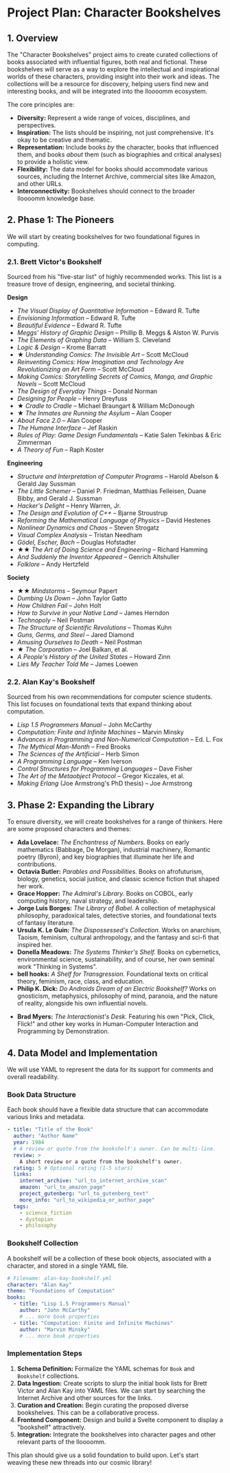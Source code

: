 # Project Plan: Character Bookshelves

## 1. Overview

The "Character Bookshelves" project aims to create curated collections of books associated with influential figures, both real and fictional. These bookshelves will serve as a way to explore the intellectual and inspirational worlds of these characters, providing insight into their work and ideas. The collections will be a resource for discovery, helping users find new and interesting books, and will be integrated into the lloooomm ecosystem.

The core principles are:
- **Diversity:** Represent a wide range of voices, disciplines, and perspectives.
- **Inspiration:** The lists should be inspiring, not just comprehensive. It's okay to be creative and thematic.
- **Representation:** Include books *by* the character, books that influenced them, and books *about* them (such as biographies and critical analyses) to provide a holistic view.
- **Flexibility:** The data model for books should accommodate various sources, including the Internet Archive, commercial sites like Amazon, and other URLs.
- **Interconnectivity:** Bookshelves should connect to the broader lloooomm knowledge base.

## 2. Phase 1: The Pioneers

We will start by creating bookshelves for two foundational figures in computing.

### 2.1. Brett Victor's Bookshelf

Sourced from his "five-star list" of highly recommended works. This list is a treasure trove of design, engineering, and societal thinking.

**Design**
- *The Visual Display of Quantitative Information* – Edward R. Tufte
- *Envisioning Information* – Edward R. Tufte
- *Beautiful Evidence* – Edward R. Tufte
- *Meggs' History of Graphic Design* – Phillip B. Meggs & Alston W. Purvis
- *The Elements of Graphing Data* – William S. Cleveland
- *Logic & Design* – Krome Barratt
- ★ *Understanding Comics: The Invisible Art* – Scott McCloud
- *Reinventing Comics: How Imagination and Technology Are Revolutionizing an Art Form* – Scott McCloud
- *Making Comics: Storytelling Secrets of Comics, Manga, and Graphic Novels* – Scott McCloud
- *The Design of Everyday Things* – Donald Norman
- *Designing for People* – Henry Dreyfuss
- ★ *Cradle to Cradle* – Michael Braungart & William McDonough
- ★ *The Inmates are Running the Asylum* – Alan Cooper
- *About Face 2.0* – Alan Cooper
- *The Humane Interface* – Jef Raskin
- *Rules of Play: Game Design Fundamentals* – Katie Salen Tekinbas & Eric Zimmerman
- *A Theory of Fun* – Raph Koster

**Engineering**
- *Structure and Interpretation of Computer Programs* – Harold Abelson & Gerald Jay Sussman
- *The Little Schemer* – Daniel P. Friedman, Matthias Felleisen, Duane Bibby, and Gerald J. Sussman
- *Hacker's Delight* – Henry Warren, Jr.
- *The Design and Evolution of C++* – Bjarne Stroustrup
- *Reforming the Mathematical Language of Physics* – David Hestenes
- *Nonlinear Dynamics and Chaos* – Steven Strogatz
- *Visual Complex Analysis* – Tristan Needham
- *Gödel, Escher, Bach* – Douglas Hofstadter
- ★★ *The Art of Doing Science and Engineering* – Richard Hamming
- *And Suddenly the Inventor Appeared* – Genrich Altshuller
- *Folklore* – Andy Hertzfeld

**Society**
- ★★ *Mindstorms* – Seymour Papert
- *Dumbing Us Down* – John Taylor Gatto
- *How Children Fail* – John Holt
- *How to Survive in your Native Land* – James Herndon
- *Technopoly* – Neil Postman
- *The Structure of Scientific Revolutions* – Thomas Kuhn
- *Guns, Germs, and Steel* – Jared Diamond
- *Amusing Ourselves to Death* – Neil Postman
- ★ *The Corporation* – Joel Balkan, et al.
- *A People's History of the United States* – Howard Zinn
- *Lies My Teacher Told Me* – James Loewen

### 2.2. Alan Kay's Bookshelf

Sourced from his own recommendations for computer science students. This list focuses on foundational texts that expand thinking about computation.

- *Lisp 1.5 Programmers Manual* – John McCarthy
- *Computation: Finite and Infinite Machines* – Marvin Minsky
- *Advances in Programming and Non-Numerical Computation* – Ed. L. Fox
- *The Mythical Man-Month* – Fred Brooks
- *The Sciences of the Artificial* – Herb Simon
- *A Programming Language* – Ken Iverson
- *Control Structures for Programming Languages* – Dave Fisher
- *The Art of the Metaobject Protocol* – Gregor Kiczales, et al.
- *Making Erlang* (Joe Armstrong's PhD thesis) – Joe Armstrong

## 3. Phase 2: Expanding the Library

To ensure diversity, we will create bookshelves for a range of thinkers. Here are some proposed characters and themes:

*   **Ada Lovelace:** *The Enchantress of Numbers.* Books on early mathematics (Babbage, De Morgan), industrial machinery, Romantic poetry (Byron), and key biographies that illuminate her life and contributions.
*   **Octavia Butler:** *Parables and Possibilities.* Books on afrofuturism, biology, genetics, social justice, and classic science fiction that shaped her work.
*   **Grace Hopper:** *The Admiral's Library.* Books on COBOL, early computing history, naval strategy, and leadership.
*   **Jorge Luis Borges:** *The Library of Babel.* A collection of metaphysical philosophy, paradoxical tales, detective stories, and foundational texts of fantasy literature.
*   **Ursula K. Le Guin:** *The Dispossessed's Collection.* Works on anarchism, Taoism, feminism, cultural anthropology, and the fantasy and sci-fi that inspired her.
*   **Donella Meadows:** *The Systems Thinker's Shelf.* Books on cybernetics, environmental science, sustainability, and of course, her own seminal work "Thinking in Systems".
*   **bell hooks:** *A Shelf for Transgression.* Foundational texts on critical theory, feminism, race, class, and education.
*   **Philip K. Dick:** *Do Androids Dream of an Electric Bookshelf?* Works on gnosticism, metaphysics, philosophy of mind, paranoia, and the nature of reality, alongside his own influential novels.
- **Brad Myers:** *The Interactionist's Desk.* Featuring his own "Pick, Click, Flick!" and other key works in Human-Computer Interaction and Programming by Demonstration.

## 4. Data Model and Implementation

We will use YAML to represent the data for its support for comments and overall readability.

### Book Data Structure

Each book should have a flexible data structure that can accommodate various links and metadata.

```yaml
- title: "Title of the Book"
  author: "Author Name"
  year: 1984
  # A review or quote from the bookshelf's owner. Can be multi-line.
  review: >
    A short review or a quote from the bookshelf's owner.
  rating: 5 # Optional rating (1-5 stars)
  links:
    internet_archive: "url_to_internet_archive_scan"
    amazon: "url_to_amazon_page"
    project_gutenberg: "url_to_gutenberg_text"
    more_info: "url_to_wikipedia_or_author_page"
  tags:
    - science_fiction
    - dystopian
    - philosophy
```

### Bookshelf Collection

A bookshelf will be a collection of these book objects, associated with a character, and stored in a single YAML file.

```yaml
# Filename: alan-kay-bookshelf.yml
character: "Alan Kay"
theme: "Foundations of Computation"
books:
  - title: "Lisp 1.5 Programmers Manual"
    author: "John McCarthy"
    # ... more book properties
  - title: "Computation: Finite and Infinite Machines"
    author: "Marvin Minsky"
    # ... more book properties
```

### Implementation Steps

1.  **Schema Definition:** Formalize the YAML schemas for `Book` and `Bookshelf` collections.
2.  **Data Ingestion:** Create scripts to slurp the initial book lists for Brett Victor and Alan Kay into YAML files. We can start by searching the Internet Archive and other sources for the links.
3.  **Curation and Creation:** Begin curating the proposed diverse bookshelves. This can be a collaborative process.
4.  **Frontend Component:** Design and build a Svelte component to display a "bookshelf" attractively.
5.  **Integration:** Integrate the bookshelves into character pages and other relevant parts of the lloooomm.

This plan should give us a solid foundation to build upon. Let's start weaving these new threads into our cosmic library! 